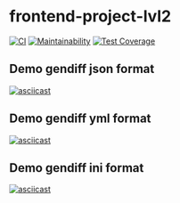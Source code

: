 # frontend-project-lvl2

[![CI](https://github.com/azizmuradovar/frontend-project-lvl2/workflows/CI/badge.svg)](https://github.com/azizmuradovar/frontend-project-lvl2/actions)
[![Maintainability](https://api.codeclimate.com/v1/badges/ea130860e02f10170352/maintainability)](https://codeclimate.com/github/azizmuradovar/frontend-project-lvl2/maintainability)
[![Test Coverage](https://api.codeclimate.com/v1/badges/ea130860e02f10170352/test_coverage)](https://codeclimate.com/github/azizmuradovar/frontend-project-lvl2/test_coverage)

## Demo gendiff json format
[![asciicast](https://asciinema.org/a/354428.svg)](https://asciinema.org/a/354428)

## Demo gendiff yml format
[![asciicast](https://asciinema.org/a/355292.svg)](https://asciinema.org/a/355292)

## Demo gendiff ini format
[![asciicast](https://asciinema.org/a/355303.svg)](https://asciinema.org/a/355303)